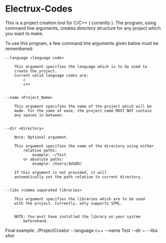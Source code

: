 # Electrux-Codes

This is a project creation tool for C/C++ ( currently ).
The program, using command line arguments, creates directory structure
for any project which you want to make.

To use this program, a few command line arguments given below must be
remembered:

	--language <language code>

		This argument specifies the language which is to be used to
		create the project.
		Current valid language codes are:
			c
			c++


	--name <Project_Name>

		This argument specifies the name of the project which will be
		made. For the sake of ease, the project name MUST NOT contain
		any spaces in between.


	--dir <directory>

		Note: Optional argument.

		This argument specifies the name of the directory using either
			relative paths:
				example: ~/Test
			or absolute paths:
				example: /Users/$USER/

		If this argument is not provided, it will
		automatically set the path relative to current directory.


	--libs <comma separated libraries>

		This argument specifies the libraries which are to be used
		with the project. Currently, only supports SFML.


		NOTE: You must have installed the library on your system
			beforehand.



Final example:
	./ProjectCreator --language c++ --name Test --dir ~ --libs sfml
